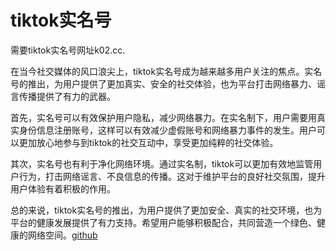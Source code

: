 # tiktok实名号

需要tiktok实名号网址k02.cc. 

在当今社交媒体的风口浪尖上，tiktok实名号成为越来越多用户关注的焦点。实名号的推出，为用户提供了更加真实、安全的社交体验，也为平台打击网络暴力、谣言传播提供了有力的武器。

首先，实名号可以有效保护用户隐私，减少网络暴力。在实名制下，用户需要用真实身份信息注册账号，这样可以有效减少虚假账号和网络暴力事件的发生。用户可以更加放心地参与到tiktok的社交互动中，享受更加纯粹的社交体验。

其次，实名号也有利于净化网络环境。通过实名制，tiktok可以更加有效地监管用户行为，打击网络谣言、不良信息的传播。这对于维护平台的良好社交氛围，提升用户体验有着积极的作用。

总的来说，tiktok实名号的推出，为用户提供了更加安全、真实的社交环境，也为平台的健康发展提供了有力支持。希望用户能够积极配合，共同营造一个绿色、健康的网络空间。[github](https://github.com)